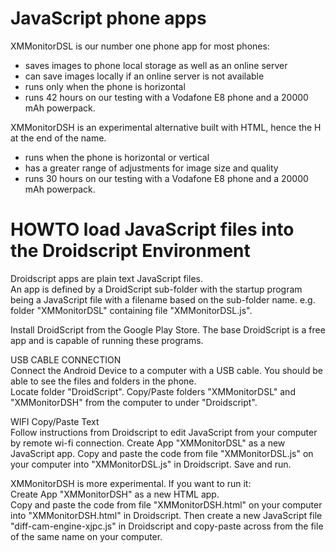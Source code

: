 # JavaScript phone apps  

XMMonitorDSL is our number one phone app for most phones:
- saves images to phone local storage as well as an online server
- can save images locally if an online server is not available
- runs only when the phone is horizontal
- runs 42 hours on our testing with a Vodafone E8 phone and a 20000 mAh powerpack.
  
    
XMMonitorDSH is an experimental alternative built with HTML, hence the H at the end of the name.
- runs when the phone is horizontal or vertical
- has a greater range of adjustments for image size and quality
- runs 30 hours on our testing with a Vodafone E8 phone and a 20000 mAh powerpack.
   
  
    
# HOWTO load JavaScript files into the Droidscript Environment

Droidscript apps are plain text JavaScript files.  
An app is defined by a DroidScript sub-folder with the startup program being a JavaScript file with a filename based on the sub-folder name. e.g. folder "XMMonitorDSL" containing file "XMMonitorDSL.js".  

Install DroidScript from the Google Play Store. The base DroidScript is a free app and is capable of running these programs.  

USB CABLE CONNECTION  
Connect the Android Device to a computer with a USB cable. You should be able to see the files and folders in the phone.  
Locate folder "DroidScript". Copy/Paste folders "XMMonitorDSL" and "XMMonitorDSH" from the computer to under "Droidscript".  

WIFI Copy/Paste Text  
Follow instructions from Droidscript to edit JavaScript from your computer by remote wi-fi connection. 
Create App "XMMonitorDSL" as a new JavaScript app. Copy and paste the code from file "XMMonitorDSL.js" 
on your computer into "XMMonitorDSL.js" in Droidscript. Save and run.    
  
XMMonitorDSH is more experimental. If you want to run it:  
Create App "XMMonitorDSH" as a new HTML app.  
Copy and paste the code from file "XMMonitorDSH.html" on your computer into "XMMonitorDSH.html" in Droidscript.
Then create a new JavaScript file "diff-cam-engine-xjpc.js" in Droidscript and copy-paste across from the file 
of the same name on your computer.  


